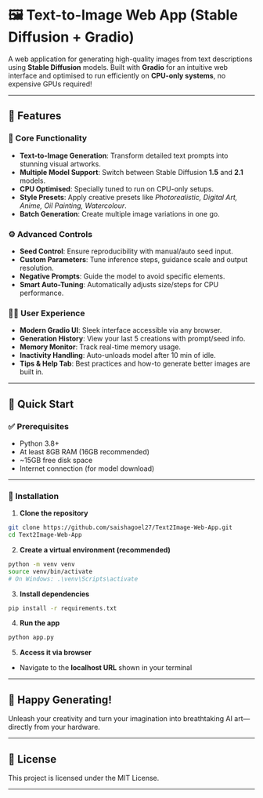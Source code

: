 
# 🖼️ Text-to-Image Web App (Stable Diffusion + Gradio)

A web application for generating high-quality images from text descriptions using **Stable Diffusion** models. Built with **Gradio** for an intuitive web interface and optimised to run efficiently on **CPU-only systems**, no expensive GPUs required!

---

## 🌟 Features

### 🎨 Core Functionality
- **Text-to-Image Generation**: Transform detailed text prompts into stunning visual artworks.
- **Multiple Model Support**: Switch between Stable Diffusion **1.5** and **2.1** models.
- **CPU Optimised**: Specially tuned to run on CPU-only setups.
- **Style Presets**: Apply creative presets like *Photorealistic, Digital Art, Anime, Oil Painting, Watercolour*.
- **Batch Generation**: Create multiple image variations in one go.

### ⚙️ Advanced Controls
- **Seed Control**: Ensure reproducibility with manual/auto seed input.
- **Custom Parameters**: Tune inference steps, guidance scale and output resolution.
- **Negative Prompts**: Guide the model to avoid specific elements.
- **Smart Auto-Tuning**: Automatically adjusts size/steps for CPU performance.

### 🧑‍💻 User Experience
- **Modern Gradio UI**: Sleek interface accessible via any browser.
- **Generation History**: View your last 5 creations with prompt/seed info.
- **Memory Monitor**: Track real-time memory usage.
- **Inactivity Handling**: Auto-unloads model after 10 min of idle.
- **Tips & Help Tab**: Best practices and how-to generate better images are built in.

---

## 🚀 Quick Start

### ✅ Prerequisites
- Python 3.8+
- At least 8GB RAM (16GB recommended)
- ~15GB free disk space
- Internet connection (for model download)

---

### 🔧 Installation

1. **Clone the repository**
```bash
git clone https://github.com/saishagoel27/Text2Image-Web-App.git
cd Text2Image-Web-App
```

2. **Create a virtual environment (recommended)**
```bash
python -m venv venv
source venv/bin/activate
# On Windows: .\venv\Scripts\activate
```

3. **Install dependencies**
```bash
pip install -r requirements.txt
```

4. **Run the app**
```bash
python app.py
```

5. **Access it via browser**
- Navigate to the **localhost URL** shown in your terminal 

---

## 🎉 Happy Generating!
Unleash your creativity and turn your imagination into breathtaking AI art—directly from your hardware.

---

## 📜 License
This project is licensed under the MIT License.

---


